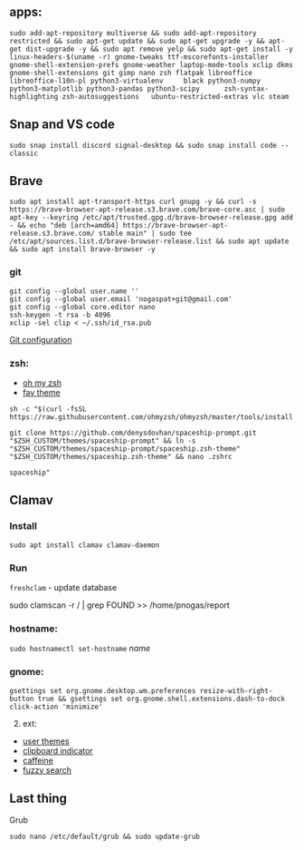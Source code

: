 ## apps:
```
sudo add-apt-repository multiverse && sudo add-apt-repository restricted && sudo apt-get update && sudo apt-get upgrade -y && apt-get dist-upgrade -y && sudo apt remove yelp && sudo apt-get install -y linux-headers-$(uname -r) gnome-tweaks ttf-mscorefonts-installer gnome-shell-extension-prefs gnome-weather laptop-mode-tools xclip dkms gnome-shell-extensions git gimp nano zsh flatpak libreoffice libreoffice-l10n-pl python3-virtualenv     black python3-numpy python3-matplotlib python3-pandas python3-scipy      zsh-syntax-highlighting zsh-autosuggestions   ubuntu-restricted-extras vlc steam
```

## Snap and VS code
```
sudo snap install discord signal-desktop && sudo snap install code --classic

```

## Brave
```
sudo apt install apt-transport-https curl gnupg -y && curl -s https://brave-browser-apt-release.s3.brave.com/brave-core.asc | sudo apt-key --keyring /etc/apt/trusted.gpg.d/brave-browser-release.gpg add - && echo "deb [arch=amd64] https://brave-browser-apt-release.s3.brave.com/ stable main" | sudo tee /etc/apt/sources.list.d/brave-browser-release.list && sudo apt update && sudo apt install brave-browser -y
```


### git
```
git config --global user.name ''
git config --global user.email 'nogaspat+git@gmail.com'
git config --global core.editor nano
ssh-keygen -t rsa -b 4096
xclip -sel clip < ~/.ssh/id_rsa.pub
```
[Git configuration](https://git-scm.com/book/en/v2/Customizing-Git-Git-Configuration)

### zsh:
- [oh my zsh](https://github.com/ohmyzsh/ohmyzsh/#getting-started)
- [fav theme](https://github.com/denysdovhan/spaceship-prompt#oh-my-zsh)
```
sh -c "$(curl -fsSL https://raw.githubusercontent.com/ohmyzsh/ohmyzsh/master/tools/install.sh)" 

git clone https://github.com/denysdovhan/spaceship-prompt.git "$ZSH_CUSTOM/themes/spaceship-prompt" && ln -s "$ZSH_CUSTOM/themes/spaceship-prompt/spaceship.zsh-theme" "$ZSH_CUSTOM/themes/spaceship.zsh-theme" && nano .zshrc
```

 ```spaceship"```

## Clamav

### Install
```
sudo apt install clamav clamav-daemon
```
### Run

` freshclam ` - update database

sudo clamscan -r / | grep FOUND >> /home/pnogas/report


### hostname:
```sudo hostnamectl set-hostname``` *name*

### gnome:

```
gsettings set org.gnome.desktop.wm.preferences resize-with-right-button true && gsettings set org.gnome.shell.extensions.dash-to-dock click-action 'minimize'

```

2. ext:
- [user themes](https://extensions.gnome.org/extension/19/user-themes/)
- [clipboard indicator](https://extensions.gnome.org/extension/779/clipboard-indicator/)
- [caffeine](https://extensions.gnome.org/extension/517/caffeine/)
- [fuzzy search](https://extensions.gnome.org/extension/3956/gnome-fuzzy-app-search/)


## Last thing
Grub

```
sudo nano /etc/default/grub && sudo update-grub

```